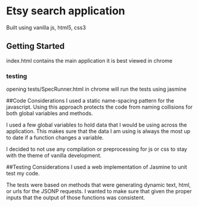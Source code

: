 # Etsy search application

Built using vanilla js, html5, css3

## Getting Started

index.html contains the main application it is best viewed in chrome

### testing

opening tests/SpecRunner.html in chrome will run the tests using jasmine


##Code Considerations
I used a static name-spacing pattern for the javascript. Using this approach protects the code from naming collisions for both global variables and methods.

I used a few global variables to hold data that I would be using across the application. This makes sure that the data I am using is always the most up to date if a function changes a variable.

I decided to not use any compilation or preprocessing for js or css to stay with the theme of vanilla development.

##Testing Considerations
I used a web implementation of Jasmine to unit test my code.

The tests were based on methods that were generating dynamic text, html, or urls for the JSONP requests. I wanted to make sure that given the proper inputs that the output of those functions was consistent.
